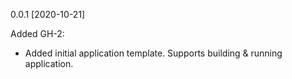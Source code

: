 0.0.1 [2020-10-21]

Added
GH-2:
  - Added initial application template. Supports building & running application.